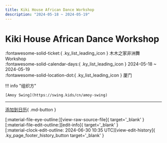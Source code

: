 ```yaml
---
title: Kiki House African Dance Workshop
description: "2024-05-18 ~ 2024-05-19"
---
```


# Kiki House African Dance Workshop 

:fontawesome-solid-ticket:{ .ky_list_leading_icon } 木木之家非洲舞 Workshop  
:fontawesome-solid-calendar-days:{ .ky_list_leading_icon } 2024-05-18 ~ 2024-05-19  
:fontawesome-solid-location-dot:{ .ky_list_leading_icon } 厦门  

!!! info "组织方"

    [Amoy Swing](https://swing.kids/cn/amoy-swing)  

---

[添加到日历](https://swing.news/ics/zh-Hans/2024/cn/xiamen-kiki-house-african-dance-workshop-2024.ics){ .md-button }

<div class="ky_page_footer" markdown>
<div class="ky_page_footer_trailing" markdown="span">
[:material-file-eye-outline:][view-raw-source-file]{ target='_blank' }
[:material-file-edit-outline:][edit-info]{ target='_blank' }
</div>
<div class="ky_page_footer_leading" markdown="span">
[:material-clock-edit-outline: 2024-06-30 10:35 UTC][view-edit-history]{ .ky_page_footer_history_button target='_blank' }
</div>
</div>

[view-raw-source-file]: https://github.com/swingdance/events/blob/main/2024/cn/xiamen-kiki-house-african-dance-workshop-2024.json "查看原始源文件"
[edit-info]: https://github.com/swingdance/events/issues/new?assignees=&labels=update+event&projects=&template=03-update_entity.yml&title=%5B2024%2Fcn%5D%20Kiki%20House%20African%20Dance%20Workshop&region=cn&year=2024&id=xiamen-kiki-house-african-dance-workshop-2024&name=Kiki%20House%20African%20Dance%20Workshop&org_id=amoy-swing "编辑信息"

[view-edit-history]: https://github.com/swingdance/events/commits/main/2024/cn/xiamen-kiki-house-african-dance-workshop-2024.json "查看编辑历史"
